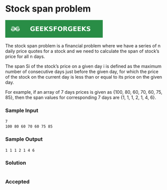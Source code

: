 # Stock span problem

[![Problem Link](../assets/gfg.svg)](https://practice.geeksforgeeks.org/problems/stock-span-problem-1587115621/1#)

The stock span problem is a financial problem where we have a series of n daily price quotes for a stock and we need to calculate the span of stock’s price for all n days. 

The span Si of the stock’s price on a given day i is defined as the maximum number of consecutive days just before the given day, for which the price of the stock on the current day is less than or equal to its price on the given day.

For example, if an array of 7 days prices is given as {100, 80, 60, 70, 60, 75, 85}, then the span values for corresponding 7 days are {1, 1, 1, 2, 1, 4, 6}.

### Sample Input
```
7
100 80 60 70 60 75 85
```

### Sample Output
```
1 1 1 2 1 4 6 
```

### Solution
```cpp

```

### Accepted
